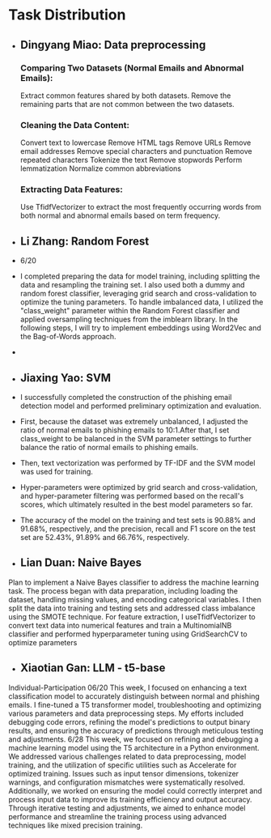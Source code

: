 # Task Distribution

- ## **Dingyang Miao**: Data preprocessing
    ### Comparing Two Datasets (Normal Emails and Abnormal Emails):
    Extract common features shared by both datasets.
    Remove the remaining parts that are not common between the two datasets.
    
    ### Cleaning the Data Content:
    Convert text to lowercase
    Remove HTML tags
    Remove URLs
    Remove email addresses
    Remove special characters and punctuation
    Remove repeated characters
    Tokenize the text
    Remove stopwords
    Perform lemmatization
    Normalize common abbreviations
    ### Extracting Data Features:
    Use TfidfVectorizer to extract the most frequently occurring words from both normal and abnormal emails based on term frequency.

  
- ## **Li Zhang**: Random Forest
- 6/20
- I completed preparing the data for model training, including splitting the data and resampling the training set. I also used both a dummy and random forest classifier, leveraging grid search and cross-validation to optimize the tuning parameters. To handle imbalanced data, I utilized the "class_weight" parameter within the Random Forest classifier and applied oversampling techniques from the imblearn library. In the following steps, I will try to implement embeddings using Word2Vec and the Bag-of-Words approach.
- 
- ## **Jiaxing Yao**: SVM
- I successfully completed the construction of the phishing email detection model and performed preliminary optimization and evaluation.
- First, because the dataset was extremely unbalanced, I adjusted the ratio of normal emails to phishing emails to 10:1.After that, I set class_weight to be balanced in the SVM parameter settings to further balance the ratio of normal emails to phishing emails.
- Then, text vectorization was performed by TF-IDF and the SVM model was used for training.
- Hyper-parameters were optimized by grid search and cross-validation, and hyper-parameter filtering was performed based on the recall's scores, which ultimately resulted in the best model parameters so far.
- The accuracy of the model on the training and test sets is 90.88% and 91.68%, respectively, and the precision, recall and F1 score on the test set are 52.43%, 91.89% and 66.76%, respectively.

- ## **Lian Duan**: Naive Bayes
 Plan to implement a Naive Bayes classifier to address the machine learning task. The process began with data preparation, including loading the dataset, handling missing values, and encoding categorical variables. I then split the data into training and testing sets and addressed class imbalance using the SMOTE technique. For feature extraction, I useTfidfVectorizer to convert text data into numerical features and train a MultinomialNB classifier and performed hyperparameter tuning using GridSearchCV to optimize parameters

- ## **Xiaotian Gan**: LLM - t5-base
Individual-Participation
06/20
This week, I focused on enhancing a text classification model to accurately distinguish between normal and phishing emails. I fine-tuned a T5 transformer model, troubleshooting and optimizing various parameters and data preprocessing steps. My efforts included debugging code errors, refining the model's predictions to output binary results, and ensuring the accuracy of predictions through meticulous testing and adjustments.
6/28
This week, we focused on refining and debugging a machine learning model using the T5 architecture in a Python environment. We addressed various challenges related to data preprocessing, model training, and the utilization of specific utilities such as Accelerate for optimized training. Issues such as input tensor dimensions, tokenizer warnings, and configuration mismatches were systematically resolved. Additionally, we worked on ensuring the model could correctly interpret and process input data to improve its training efficiency and output accuracy. Through iterative testing and adjustments, we aimed to enhance model performance and streamline the training process using advanced techniques like mixed precision training.

